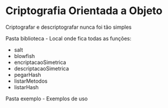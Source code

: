 # Criptografia Orientada a Objeto
Criptografar e descriptografar nunca foi tão simples

Pasta biblioteca - Local onde fica todas as funções:
* salt
* blowfish
* encriptacaoSimetrica
* descriptacaoSimetrica
* pegarHash
* listarMetodos
* listarHash

Pasta exemplo - Exemplos de uso


